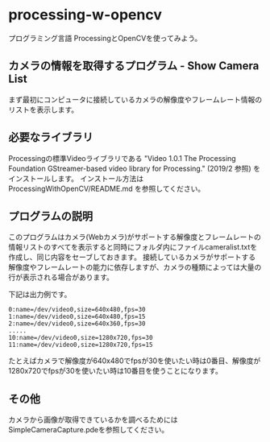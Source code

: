 # processing-w-opencv

プログラミング言語 ProcessingとOpenCVを使ってみよう。


## カメラの情報を取得するプログラム - Show Camera List

まず最初にコンピュータに接続しているカメラの解像度やフレームレート情報のリストを表示します。

## 必要なライブラリ

Processingの標準Videoライブラリである "Video 1.0.1 The Processing Foundation GStreamer-based video library for Processing." (2019/2 参照) をインストールします。
インストール方法は ProcessingWithOpenCV/README.md を参照してください。

## プログラムの説明

このプログラムはカメラ(Webカメラ)がサポートする解像度とフレームレートの情報リストのすべてを表示すると同時にフォルダ内にファイルcameralist.txtを作成し、同じ内容をセーブしておきます。
接続しているカメラがサポートする解像度やフレームレートの能力に依存しますが、カメラの種類によっては大量の行が表示される場合があります。

下記は出力例です。

```
0:name=/dev/video0,size=640x480,fps=30
1:name=/dev/video0,size=640x480,fps=15
2:name=/dev/video0,size=640x360,fps=30
.....
10:name=/dev/video0,size=1280x720,fps=30
11:name=/dev/video0,size=1280x720,fps=15
```
たとえばカメラで解像度が640x480でfpsが30を使いたい時は0番目、解像度が1280x720でfpsが30を使いたい時は10番目を使うことになります。

## その他

カメラから画像が取得できているかを調べるためにはSimpleCameraCapture.pdeを参照してください。



